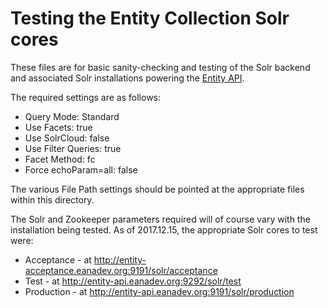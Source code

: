 # Testing the Entity Collection Solr cores

These files are for basic sanity-checking and testing of the Solr backend and associated Solr installations powering the [Entity API](https://pro.europeana.eu/resources/apis/entity).

The required settings are as follows:

* Query Mode: Standard
* Use Facets: true
* Use SolrCloud: false
* Use Filter Queries: true
* Facet Method: fc
* Force echoParam=all: false

The various File Path settings should be pointed at the appropriate files within this directory. 

The Solr and Zookeeper parameters required will of course vary with the installation being tested. As of 2017.12.15, the appropriate Solr cores to test were:

* Acceptance - at http://entity-acceptance.eanadev.org:9191/solr/acceptance
* Test - at http://entity-api.eanadev.org:9292/solr/test
* Production - at http://entity-api.eanadev.org:9191/solr/production
